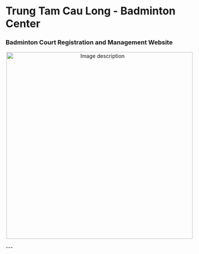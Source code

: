 # Trung Tam Cau Long - Badminton Center
### Badminton Court Registration and Management Website
<p align="center">
  <img src="https://blog.playo.co/wp-content/uploads/2019/02/shutterstock_794204539.jpg" alt="Image description" width="500">
</p>
---
